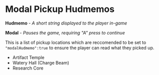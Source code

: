 # Modal Pickup Hudmemos

**Hudmemo** - *A short string displayed to the player in-game*

**Modal** - *Pauses the game, requiring "A" press to continue*

This is a list of pickup locations which are reccomended to be set to `"modalHudmemo":true` to ensure the player can read what they picked up.

- Artifact Temple
- Watery Hall (Charge Beam)
- Research Core
